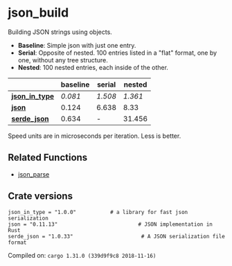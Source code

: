 # json_build
Building JSON strings using objects.

* **Baseline**: Simple json with just one entry.
* **Serial**: Opposite of nested. 100 entries listed in a "flat" format, one by one, without any tree structure.
* **Nested**: 100 nested entries, each inside of the other.

| | baseline | serial | nested |
| --- | --- | --- | --- |
| **[json_in_type](https://crates.io/crates/json_in_type)** | *0.081* | *1.508* | *1.361* |
| **[json](https://crates.io/crates/json)** | 0.124 | 6.638 | 8.33 |
| **[serde_json](https://crates.io/crates/serde_json)** | 0.634 | - | 31.456 |

Speed units are in microseconds per iteration. Less is better.

## Related Functions

* [json_parse](../json_parse)

## Crate versions

    json_in_type = "1.0.0"           # a library for fast json serialization
    json = "0.11.13"                          # JSON implementation in Rust
    serde_json = "1.0.33"                      # A JSON serialization file format

Compiled on: `cargo 1.31.0 (339d9f9c8 2018-11-16)`